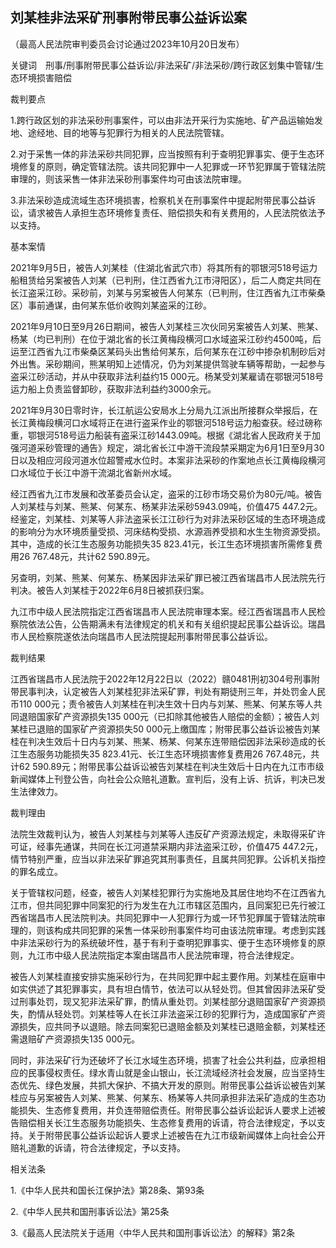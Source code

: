 ## 刘某桂非法采矿刑事附带民事公益诉讼案

（最高人民法院审判委员会讨论通过2023年10月20日发布）



关键词　刑事/刑事附带民事公益诉讼/非法采矿/非法采砂/跨行政区划集中管辖/生态环境损害赔偿

裁判要点

1.跨行政区划的非法采砂刑事案件，可以由非法开采行为实施地、矿产品运输始发地、途经地、目的地等与犯罪行为相关的人民法院管辖。

2.对于采售一体的非法采砂共同犯罪，应当按照有利于查明犯罪事实、便于生态环境修复的原则，确定管辖法院。该共同犯罪中一人犯罪或一环节犯罪属于管辖法院审理的，则该采售一体非法采砂刑事案件均可由该法院审理。

3.非法采砂造成流域生态环境损害，检察机关在刑事案件中提起附带民事公益诉讼，请求被告人承担生态环境修复责任、赔偿损失和有关费用的，人民法院依法予以支持。

基本案情

2021年9月5日，被告人刘某桂（住湖北省武穴市）将其所有的鄂银河518号运力船租赁给另案被告人刘某（已判刑，住江西省九江市浔阳区），后二人商定共同在长江盗采江砂。采砂前，刘某与另案被告人何某东（已判刑，住江西省九江市柴桑区）事前通谋，由何某东低价收购刘某盗采的江砂。

2021年9月10日至9月26日期间，被告人刘某桂三次伙同另案被告人刘某、熊某、杨某（均已判刑）在位于湖北省的长江黄梅段横河口水域盗采江砂约4500吨，后运至江西省九江市柴桑区某码头出售给何某东，后何某东在江砂中掺杂机制砂后对外出售。采砂期间，熊某明知上述情况，仍为刘某提供驾驶车辆等帮助，一起参与盗采江砂活动，并从中获取非法利益约15 000元。杨某受刘某雇请在鄂银河518号运力船上负责监督卸砂，获取非法利益约3000余元。

2021年9月30日零时许，长江航运公安局水上分局九江派出所接群众举报后，在长江黄梅段横河口水域将正在进行盗采作业的鄂银河518号运力船查获。经过磅称重，鄂银河518号运力船装有盗采江砂1443.09吨。根据《湖北省人民政府关于加强河道采砂管理的通告》规定，湖北省长江中游干流段禁采期定为6月1日至9月30日以及相应河段河道水位超警戒水位时。本案非法采砂的作案地点长江黄梅段横河口水域位于长江中游干流湖北省新州水域。

经江西省九江市发展和改革委员会认定，盗采的江砂市场交易价为80元/吨。被告人刘某桂与刘某、熊某、何某东、杨某非法采砂5943.09吨，价值475 447.2元。经鉴定，刘某桂、刘某等人非法盗采长江江砂行为对非法采砂区域的生态环境造成的影响分为水环境质量受损、河床结构受损、水源涵养受损和水生生物资源受损。其中，造成的长江生态服务功能损失35 823.41元，长江生态环境损害所需修复费用26 767.48元，共计62 590.89元。

另查明，刘某、熊某、何某东、杨某因非法采矿罪已被江西省瑞昌市人民法院先行判决。被告人刘某桂于2022年6月8日被抓获归案。

九江市中级人民法院指定江西省瑞昌市人民法院审理本案。经江西省瑞昌市人民检察院依法公告，公告期满未有法律规定的机关和有关组织提起民事公益诉讼。瑞昌市人民检察院遂依法向瑞昌市人民法院提起刑事附带民事公益诉讼。

裁判结果

江西省瑞昌市人民法院于2022年12月22日以（2022）赣0481刑初304号刑事附带民事判决，认定被告人刘某桂犯非法采矿罪，判处有期徒刑三年，并处罚金人民币110 000元；责令被告人刘某桂在判决生效十日内与刘某、熊某、何某东等人共同退赔国家矿产资源损失135 000元（已扣除其他被告人赔偿的金额）；被告人刘某桂已退赔的国家矿产资源损失50 000元上缴国库；附带民事公益诉讼被告刘某桂在判决生效后十日内与刘某、熊某、杨某、何某东连带赔偿因非法采砂造成的长江生态服务功能损失35 823.41元、长江生态环境损害修复费用26 767.48元，共计62 590.89元；附带民事公益诉讼被告刘某桂在判决生效后十日内在九江市市级新闻媒体上刊登公告，向社会公众赔礼道歉。宣判后，没有上诉、抗诉，判决已发生法律效力。

裁判理由

法院生效裁判认为，被告人刘某桂与刘某等人违反矿产资源法规定，未取得采矿许可证，经事先通谋，共同在长江河道禁采期内非法盗采江砂，价值475 447.2元，情节特别严重，应当以非法采矿罪追究其刑事责任，且属共同犯罪。公诉机关指控的罪名成立。

关于管辖权问题，经查，被告人刘某桂犯罪行为实施地及其居住地均不在江西省九江市，但共同犯罪中同案犯的行为发生在九江市辖区范围内，且同案犯已先行被江西省瑞昌市人民法院判决。共同犯罪中一人犯罪行为或一环节犯罪属于管辖法院审理的，则该构成共同犯罪的采售一体采砂刑事案件均可由该法院审理。考虑到实践中非法采砂行为的系统破坏性，基于有利于查明犯罪事实、便于生态环境修复的原则，九江市中级人民法院指定本案由瑞昌市人民法院审理，符合法律规定。

被告人刘某桂直接安排实施采砂行为，在共同犯罪中起主要作用。刘某桂在庭审中如实供述了其犯罪事实，具有坦白情节，依法可以从轻处罚。但其曾因非法采矿受过刑事处罚，现又犯非法采矿罪，酌情从重处罚。刘某桂部分退赔国家矿产资源损失，酌情从轻处罚。刘某桂等人在长江非法盗采江砂的犯罪行为，造成国家矿产资源损失，应共同予以退赔。除去同案犯已退赔金额及刘某桂已退赔金额，刘某桂还需退赔矿产资源损失135 000元。

同时，非法采矿行为还破坏了长江水域生态环境，损害了社会公共利益，应承担相应的民事侵权责任。绿水青山就是金山银山，长江流域经济社会发展，应当坚持生态优先、绿色发展，共抓大保护、不搞大开发的原则。附带民事公益诉讼被告刘某桂应与另案被告人刘某、熊某、何某东、杨某等人共同承担非法采矿造成的生态功能损失、生态修复费用，并负连带赔偿责任。附带民事公益诉讼起诉人要求上述被告赔偿相关长江生态服务功能损失、生态修复费用的诉请，符合法律规定，予以支持。关于附带民事公益诉讼起诉人要求上述被告在九江市级新闻媒体上向社会公开赔礼道歉的诉请，符合法律规定，予以支持。

相关法条

1.《中华人民共和国长江保护法》第28条、第93条

2.《中华人民共和国刑事诉讼法》第25条

3.《最高人民法院关于适用〈中华人民共和国刑事诉讼法〉的解释》第2条


